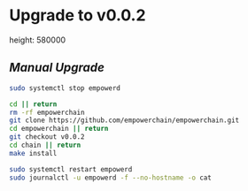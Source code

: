 # **Upgrade to v0.0.2**

height: 580000

## ***Manual Upgrade***
```sh
sudo systemctl stop empowerd

cd || return
rm -rf empowerchain
git clone https://github.com/empowerchain/empowerchain.git
cd empowerchain || return
git checkout v0.0.2
cd chain || return
make install

sudo systemctl restart empowerd
sudo journalctl -u empowerd -f --no-hostname -o cat
```
